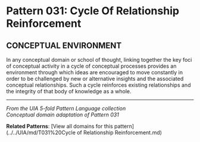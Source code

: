 # Pattern 031: Cycle Of Relationship Reinforcement

## CONCEPTUAL ENVIRONMENT

In any conceptual domain or school of thought, linking together the key foci of conceptual activity in a cycle of conceptual processes provides an environment through which ideas are encouraged to move constantly in order to be challenged by new or alternative insights and the associated conceptual relationships. Such a cycle reinforces existing relationships and the integrity of that body of knowledge as a whole.

---

*From the UIA 5-fold Pattern Language collection*  
*Conceptual domain adaptation of Pattern 031*

**Related Patterns**: [View all domains for this pattern](../../UIA/md/T031%20Cycle of Relationship Reinforcement.md)
